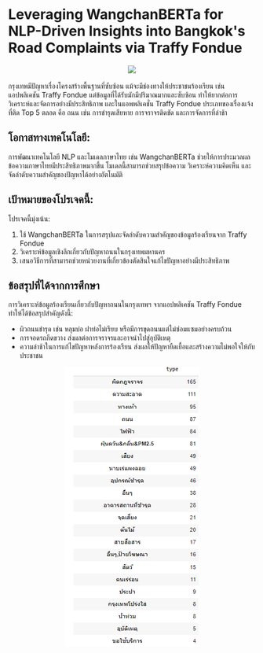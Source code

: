 # Leveraging WangchanBERTa for NLP-Driven Insights into Bangkok's Road Complaints via Traffy Fondue

<p align="center">
  <img src="https://storage.googleapis.com/traffy_public_bucket/traffy_logo/Image_fondue_logo.png">
</p>
กรุงเทพมีปัญหาเรื่องโครงสร้างพื้นฐานที่ซับซ้อน แม้จะมีช่องทางให้ประชาชนร้องเรียน เช่น แอปพลิเคชัน Traffy Fondue แต่ข้อมูลที่ได้รับมักมีปริมาณมากและซับซ้อน ทำให้ยากต่อการวิเคราะห์และจัดการอย่างมีประสิทธิภาพ และในแอพพลิเคชั่น Traffy Fondue ประเภทของเรื่องแจ้งที่ติด Top 5 ตลอด คือ ถนน เช่น การชำรุดเสียหาย การจราจรติดขัด และการจัดการที่ล่าช้า

## โอกาสทางเทคโนโลยี:

การพัฒนาเทคโนโลยี NLP และโมเดลภาษาไทย เช่น WangchanBERTa ช่วยให้การประมวลผลข้อความภาษาไทยมีประสิทธิภาพมากขึ้น โมเดลนี้สามารถช่วยสรุปข้อความ วิเคราะห์ความคิดเห็น และจัดลำดับความสำคัญของปัญหาได้อย่างอัตโนมัติ

## เป้าหมายของโปรเจคนี้:
โปรเจคนี้มุ่งเน้น:

1. ใช้ WangchanBERTa ในการสรุปและจัดลำดับความสำคัญของข้อมูลร้องเรียนจาก Traffy Fondue
2. วิเคราะห์ข้อมูลเชิงลึกเกี่ยวกับปัญหาถนนในกรุงเทพมหานคร
3. เสนอวิธีการที่สามารถช่วยหน่วยงานที่เกี่ยวข้องตัดสินใจแก้ไขปัญหาอย่างมีประสิทธิภาพ

## ข้อสรุปที่ได้จากการศึกษา
การวิเคราะห์ข้อมูลร้องเรียนเกี่ยวกับปัญหาถนนในกรุงเทพฯ จากแอปพลิเคชัน Traffy Fondue ทำให้ได้ข้อสรุปสำคัญดังนี้:
* ผิวถนนชำรุด เช่น หลุมบ่อ ฝาท่อไม่เรียบ หรือมีการขุดถนนแต่ไม่ซ่อมแซมอย่างครบถ้วน
* การจอดรถกีดขวาง ส่งผลต่อการจราจรและอาจนำไปสู่อุบัติเหตุ
* ความล่าช้าในการแก้ไขปัญหาหลังการร้องเรียน ส่งผลให้ปัญหายืดเยื้อและสร้างความไม่พอใจให้กับประชาชน



<p align="center">
  <img src="https://github.com/NoppalitP/RoadVoice-BKK/blob/main/Screenshot%202025-01-12%20202920.png">
</p>
